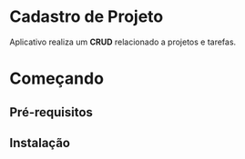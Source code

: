 # Cadastro de Projeto

Aplicativo realiza um **CRUD** relacionado a projetos e tarefas.

# Começando

## Pré-requisitos

## Instalação
